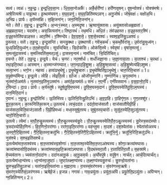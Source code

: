 

  
सत्वं। त्वन्नः॑। न॒इ॒न्द्रः॒। इ॒न्द्र॒धि॒य॒सा॒नः। धि॒य॒सा॒नोअर्कैः॑। अर्कै॒र्हरी॑णां। हरी॑णावृषन्। वृ॒ष॒न्योक्त्रं॑। योक्त्र॑मश्रेः। अश्रे॒रित्यश्रेः॑॥ याइ॒त्था। इ॒त्थाम॑घवन्। म॒घ॒व॒न्ननु॑। म॒घ॒व॒न्निति॑मघऽवन्। अनु॒जोषं॑। जोषं॒वक्षः॑। वक्षो॑अ॒भि। अ॒भिप्र। प्रार्यः। अ॒र्यस्स॑क्षि। स॒क्षि॒जना॑न्। जना॒निति॒जना॑न्॥  
नते। तेते॑। त॒इ॒न्द्र॒। इ॒न्द्रा॒भि। अ॒भ्य१॒॑स्मत्। अ॒स्मदृ॒ष्व। ऋ॒ष्वायु॑क्तासः। अयु॑क्तासोअब्र॒ह्मता॑। अ॒ब्र॒ह्मता॒यत्। यदस॑न्। अस॒न्नित्यस॑न्॥ तिष्ठा॒रथं॑। रथ॒मधि॑। अधि॒तं। तंव॑ज्रहस्त। व॒ज्र॒ह॒स्तार॒श्मिं। व॒ज्र॒ह॒स्तेति॑वज्रऽहस्त। आर॒श्मिं। र॒श्मिन्दे॑व। दे॒व॒य॒श॒से॒। य॒श॒से॒स्वश्वः॑। स्वश्व॒इति॑सु॒ऽअश्वः॑॥  
पु॒रूयत्। यत्ते॑। त॒इ॒न्द्र॒। इ॒न्द्र॒सन्ति॑। सन्त्यु॒क्था। उ॒क्थागवे॑। गवे॑च॒कर्थ॑। च॒कर्थो॒र्वरा॑सु। उ॒र्वरा॑सु॒युध्य॑न्। युध्य॒न्निति॒युध्य॑न्॥ त॒त॒क्षेसूर्या॑य। सूर्या॑यचित्। चि॒दोक॑सि। ओक॑सि॒स्वे। स्वेवृषा॑। वृषा॑स॒मत्सु॑। स॒मत्सु॑दा॒सस्य॑। स॒मत्स्विति॑स॒मत्ऽसु॑। दा॒सस्य॒नाम॑। नाम॑चित्। चि॒दिति॑चित्॥  
व॒यन्ते। तेते॑। त॒इ॒न्द्र॒। इ॒न्द्र॒ये। येच॑। च॒नरः॑। नर॒र्श्शर्धः॑। शर्धो॑जज्ञा॒नाः। ज॒ज्ञा॒नाया॒ताः। या॒ताश्च॑। च॒रथाः॑। रथा॒इति॒रथाः॑॥ आस्मान्। अ॒स्मान्ज॑गम्यात्। ज॒ग॒म्या॒द॒हि॒शु॒ष्म॒। अ॒हि॒शु॒ष्म॒सत्वा॑। अ॒हि॒शु॒ष्मेत्य॑हिऽशुष्म। सत्वा॒भगः॑। भगो॒न। नहव्यः॑। हव्यः॑प्रभृ॒थेषु॑। प्र॒भृ॒थेषु॒चारुः॑। प्र॒भृ॒थेष्विति॑प्र॒ऽभृ॒थेषु॑। चारु॒रिति॒चारुः॑॥ 1॥  
प॒पृ॒क्षेण्य॑मिन्द्र। इ॒न्द्र॒त्वे। त्वेहि। त्वेइति॒त्वे। ह्योजः॑। ओजो॑नृ॒म्णानि॑। नृ॒म्णाणि॑च। च॒नृ॒तमा॑नः। नृ॒तमा॑नो॒अम॑र्तः। नृ॒तमा॑न॒इति॑नृ॒ऽतमा॑नः। अम॑र्त॒इत्यम॑र्तः॥ सनः॑। न॒एनीं॑। एनीं॑वसवानः। व॒स॒वा॒नो॒र॒यिं। र॒यिन्दाः॑। दाः॒प्र। प्रार्यः। अ॒र्यस्तु॑षे। स्तु॒षे॒तु॒वि॒म॒घस्य॑। तु॒वि॒म॒घस्य॒दानं॑। तु॒वि॒म॒घस्येति॑तु॒वि॒ऽम॒घस्य॑। दान॒मिति॒दानं॑॥  
ए॒वानः॑। न॒इ॒न्द्र॒। इ॒न्द्रोतिभिः॑। ऊ॒तिभि॑रव। ऊ॒तिभि॒रित्यू॒तिऽभिः॑। अ॒व॒पा॒हि। पा॒हिगृ॑ण॒तः। गृ॒ण॒तश्शू॑र। शू॒र॒का॒रून्। का॒रूनिति॑का॒रून्॥ उ॒तत्वचं॑। त्वचं॒दद॑तः। दद॑तो॒वाज॑सातौ। वाज॑सातौपिप्री॒हि। वाज॑साता॒विति॒वाज॑ऽसातौ। पि॒प्री॒हिमध्वः॑। मध्व॒स्सुषु॑तस्य। सुषु॑तस्य॒चारोः॑। सुसु॑त॒स्येति॒सुऽसु॑तस्य। चारो॒रिति॒चारोः॑॥  
उ॒तत्ये। त्येमा॑। मा॒पौ॒रु॒कु॒स्त्यस्य॑। पौ॒रु॒कु॒त्स्यस्य॑सू॒रेः। पौ॒रु॒कु॒त्स्यस्येति॑पौ॒रु॒ऽकु॒त्स्यस्य॑। सू॒रेस्त्र॒सद॑स्योः। त्र॒सद॑स्योर्हिर॒णिनः॑। हि॒र॒णिनो॒ररा॑णाः। ररा॑णा॒इति॒ररा॑णाः॥ वह॑न्तुमा। मा॒दश॑। दश॒श्येता॑सः। श्येता॑सोअस्य। अ॒स्य॒गै॒रि॒क्षि॒तस्य॑। गै॒रि॒क्षि॒तस्य॒क्रतु॑भिः। गै॒रि॒क्षि॒तस्ये॒ति॑गै॒रि॒ऽक्षि॒तस्य॑। क्रतु॑भि॒र्नु। क्रतु॑भि॒रिति॒क्रतु॑ऽभिः। नुस॑श्चे। स॒श्च॒इति॑सश्चे॥  
उ॒तत्येमा॑मारु॒ताश्व॑स्य। मा॒रु॒ताश्व॑स्य॒शोणाः॑। मा॒रु॒ताश्व॒स्येति॑मा॒रु॒तऽअ॑श्वस्य। शोणाः॒क्रत्वा॑मघासः। क्रत्वा॑मघासोवि॒दथ॑स्य। क्रत्वा॑मघास॒इति॒क्रत्वा॑ऽमघासः। वि॒दथ॑स्यरा॒तौ। रा॒ताविति॑रा॒तौ॥ स॒हस्रा॑मे। मे॒च्यव॑तानः। च्यव॑तानो॒ददा॑नः। ददा॑नआनू॒कं। आ॒नू॒कम॒र्यः। अ॒र्योवपु॑षे। वपु॑षे॒न। नार्च॑त्। आर्च॒दित्यार्च॑त्॥  
उ॒तत्येमा॑ध्व॒न्य॑स्य। ध्व॒न्य॑स्य॒जुष्टाः॑। जुष्टा॑लक्ष्म॒ण्य॑स्य। ल॒क्ष्म॒ण्य॑स्यसु॒रुचः॑। सु॒रुचो॒यता॑नाः। सु॒रुच॒इति॑सु॒ऽरुचः॑। यता॑ना॒इति॒यता॑नाः॥ म॒ह्नारा॒यः। रा॒यस्सं॒वर॑णस्य। सं॒वर॑णस्य॒ऋषेः॑। सं॒वर॑ण॒स्येति॑सं॒ऽवर॑णस्य। ऋषे॑र्व्र॒जं। व्र॒जन्न। नगावः॑। गावः॒प्रयु॑ताः। प्रयु॑ता॒अपि॑। प्रयु॒तेति॒प्रऽयु॑ताः। अपि॑ग्मन्। ग्म॒न्निति॑ग्मन्॥ 2॥  
